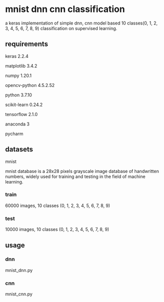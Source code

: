 # mnist dnn cnn classification

a keras implementation of simple dnn, cnn model based 10 classes(0, 1, 2, 3, 4, 5, 6, 7, 8, 9) classification on supervised learning.

## requirements

keras 2.2.4

matplotlib 3.4.2

numpy 1.20.1

opencv-python 4.5.2.52

python 3.7.10

scikit-learn 0.24.2

tensorflow 2.1.0

anaconda 3

pycharm

## datasets

mnist

mnist database is a 28x28 pixels grayscale image database of handwritten numbers, widely used for training and testing in the field of machine learning.

### train

60000 images, 10 classes (0, 1, 2, 3, 4, 5, 6, 7, 8, 9)

### test

10000 images, 10 classes (0, 1, 2, 3, 4, 5, 6, 7, 8, 9)

## usage

### dnn

mnist_dnn.py

### cnn

mnist_cnn.py
